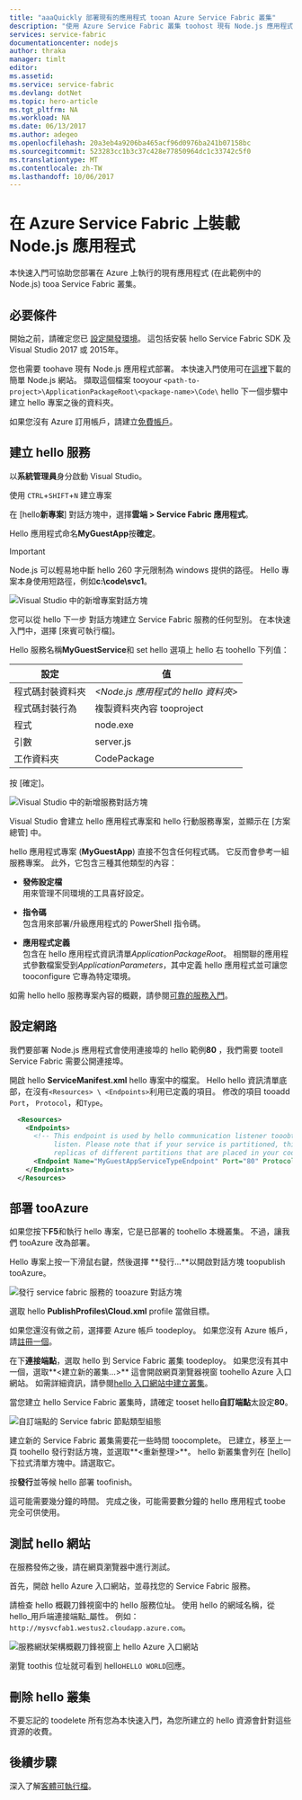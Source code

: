 ```yaml
---
title: "aaaQuickly 部署現有的應用程式 tooan Azure Service Fabric 叢集"
description: "使用 Azure Service Fabric 叢集 toohost 現有 Node.js 應用程式與 Visual Studio。"
services: service-fabric
documentationcenter: nodejs
author: thraka
manager: timlt
editor: 
ms.assetid: 
ms.service: service-fabric
ms.devlang: dotNet
ms.topic: hero-article
ms.tgt_pltfrm: NA
ms.workload: NA
ms.date: 06/13/2017
ms.author: adegeo
ms.openlocfilehash: 20a3eb4a9206ba465acf96d0976ba241b07158bc
ms.sourcegitcommit: 523283cc1b3c37c428e77850964dc1c33742c5f0
ms.translationtype: MT
ms.contentlocale: zh-TW
ms.lasthandoff: 10/06/2017
---
```

# <a name="host-a-nodejs-application-on-azure-service-fabric"></a>在 Azure Service Fabric 上裝載 Node.js 應用程式

本快速入門可協助您部署在 Azure 上執行的現有應用程式 (在此範例中的 Node.js) tooa Service Fabric 叢集。

## <a name="prerequisites"></a>必要條件

開始之前，請確定您已 [設定開發環境](service-fabric-get-started.md)。 這包括安裝 hello Service Fabric SDK 及 Visual Studio 2017 或 2015年。

您也需要 toohave 現有 Node.js 應用程式部署。 本快速入門使用可在[這裡][download-sample]下載的簡單 Node.js 網站。 擷取這個檔案 tooyour `<path-to-project>\ApplicationPackageRoot\<package-name>\Code\` hello 下一個步驟中建立 hello 專案之後的資料夾。

如果您沒有 Azure 訂用帳戶，請建立[免費帳戶][create-account]。

## <a name="create-hello-service"></a>建立 hello 服務

以**系統管理員**身分啟動 Visual Studio。

使用 `CTRL`+`SHIFT`+`N` 建立專案

在 [hello**新專案**] 對話方塊中，選擇**雲端 > Service Fabric 應用程式**。

Hello 應用程式命名**MyGuestApp**按**確定**。

>[!IMPORTANT]
>Node.js 可以輕易地中斷 hello 260 字元限制為 windows 提供的路徑。 Hello 專案本身使用短路徑，例如**c:\code\svc1**。
   
![Visual Studio 中的新增專案對話方塊][new-project]

您可以從 hello 下一步 對話方塊建立 Service Fabric 服務的任何型別。 在本快速入門中，選擇 [來賓可執行檔]。

Hello 服務名稱**MyGuestService**和 set hello 選項上 hello 右 toohello 下列值：

| 設定                   | 值 |
| ------------------------- | ------ |
| 程式碼封裝資料夾       | _&lt;Node.js 應用程式的 hello 資料夾&gt;_ |
| 程式碼封裝行為     | 複製資料夾內容 tooproject |
| 程式                   | node.exe |
| 引數                 | server.js |
| 工作資料夾            | CodePackage |

按 [確定]。

![Visual Studio 中的新增服務對話方塊][new-service]

Visual Studio 會建立 hello 應用程式專案和 hello 行動服務專案，並顯示在 [方案總管] 中。

hello 應用程式專案 (**MyGuestApp**) 直接不包含任何程式碼。 它反而會參考一組服務專案。 此外，它包含三種其他類型的內容：

* **發佈設定檔**  
用來管理不同環境的工具喜好設定。

* **指令碼**  
包含用來部署/升級應用程式的 PowerShell 指令碼。

* **應用程式定義**  
包含在 hello 應用程式資訊清單*ApplicationPackageRoot*。 相關聯的應用程式參數檔案受到*ApplicationParameters*，其中定義 hello 應用程式並可讓您 tooconfigure 它專為特定環境。
    
如需 hello hello 服務專案內容的概觀，請參閱[可靠的服務入門](service-fabric-reliable-services-quick-start.md)。

## <a name="set-up-networking"></a>設定網路

我們要部署 Node.js 應用程式會使用連接埠的 hello 範例**80** ，我們需要 tootell Service Fabric 需要公開連接埠。

開啟 hello **ServiceManifest.xml** hello 專案中的檔案。 Hello hello 資訊清單底部，在沒有`<Resources> \ <Endpoints>`利用已定義的項目。 修改的項目 tooadd `Port`， `Protocol`，和`Type`。 

```xml
  <Resources>
    <Endpoints>
      <!-- This endpoint is used by hello communication listener tooobtain hello port on which too
           listen. Please note that if your service is partitioned, this port is shared with 
           replicas of different partitions that are placed in your code. -->
      <Endpoint Name="MyGuestAppServiceTypeEndpoint" Port="80" Protocol="http" Type="Input" />
    </Endpoints>
  </Resources>
```

## <a name="deploy-tooazure"></a>部署 tooAzure

如果您按下**F5**和執行 hello 專案，它是已部署的 toohello 本機叢集。 不過，讓我們 tooAzure 改為部署。

Hello 專案上按一下滑鼠右鍵，然後選擇 **發行...**以開啟對話方塊 toopublish tooAzure。

![發行 service fabric 服務的 tooazure 對話方塊][publish]

選取 hello **PublishProfiles\Cloud.xml** profile 當做目標。

如果您還沒有做之前，選擇要 Azure 帳戶 toodeploy。 如果您沒有 Azure 帳戶，請[註冊一個][create-account]。

在下**連接端點**，選取 hello 到 Service Fabric 叢集 toodeploy。 如果您沒有其中一個，選取**&lt;建立新的叢集...&gt;** 這會開啟網頁瀏覽器視窗 toohello Azure 入口網站。 如需詳細資訊，請參閱[hello 入口網站中建立叢集](service-fabric-cluster-creation-via-portal.md#create-cluster-in-the-azure-portal)。 

當您建立 hello Service Fabric 叢集時，請確定 tooset hello**自訂端點**太設定**80**。

![自訂端點的 Service fabric 節點類型組態][custom-endpoint]

建立新的 Service Fabric 叢集需要花一些時間 toocomplete。 已建立，移至上一頁 toohello 發行對話方塊，並選取**&lt;重新整理&gt;**。 hello 新叢集會列在 [hello] 下拉式清單方塊中。請選取它。

按**發行**並等候 hello 部署 toofinish。

這可能需要幾分鐘的時間。 完成之後，可能需要數分鐘的 hello 應用程式 toobe 完全可供使用。

## <a name="test-hello-website"></a>測試 hello 網站

在服務發佈之後，請在網頁瀏覽器中進行測試。 

首先，開啟 hello Azure 入口網站，並尋找您的 Service Fabric 服務。

請檢查 hello 概觀刀鋒視窗中的 hello 服務位址。 使用 hello 的網域名稱，從 hello_用戶端連接端點_屬性。 例如： `http://mysvcfab1.westus2.cloudapp.azure.com`。

![服務網狀架構概觀刀鋒視窗上 hello Azure 入口網站][overview]

瀏覽 toothis 位址就可看到 hello`HELLO WORLD`回應。

## <a name="delete-hello-cluster"></a>刪除 hello 叢集

不要忘記的 toodelete 所有您為本快速入門，為您所建立的 hello 資源會針對這些資源的收費。

## <a name="next-steps"></a>後續步驟
深入了解[客體可執行檔](service-fabric-deploy-existing-app.md)。

<!-- Image References -->

[new-project]: ./media/quickstart-guest-app/new-project.png
[new-service]: ./media/quickstart-guest-app/template.png
[solution-exp]: ./media/quickstart-guest-app/solution-explorer.png
[publish]: ./media/quickstart-guest-app/publish.png
[overview]: ./media/quickstart-guest-app/overview.png
[custom-endpoint]: ./media/quickstart-guest-app/custom-endpoint.png

[download-sample]: https://github.com/MicrosoftDocs/azure-cloud-services-files/raw/temp/service-fabric-node-website.zip
[create-account]: https://azure.microsoft.com/free/?WT.mc_id=A261C142F